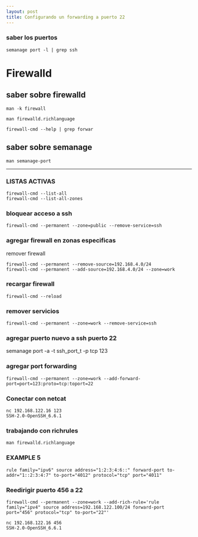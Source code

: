```yaml
---
layout: post
title: Configurando un forwarding a puerto 22
---
```


### saber los puertos

    semanage port -l | grep ssh

# Firewalld
## saber sobre firewalld

    man -k firewall

    man firewalld.richlanguage

    firewall-cmd --help | grep forwar
    
   ## saber sobre semanage

    man semanage-port
___

### LISTAS ACTIVAS

    firewall-cmd --list-all
    firewall-cmd --list-all-zones

### bloquear acceso a ssh

    firewall-cmd --permanent --zone=public --remove-service=ssh


### agregar firewall en zonas especificas
remover firewall

    firewall-cmd --permanent --remove-source=192.168.4.0/24
    firewall-cmd --permanent --add-source=192.168.4.0/24 --zone=work

### recargar firewall

    firewall-cmd --reload 

### remover servicios

    firewall-cmd --permanent --zone=work --remove-service=ssh

    
 ### agregar puerto nuevo a ssh puerto 22

semanage port -a -t ssh_port_t -p tcp 123

### agregar port forwarding 

    firewall-cmd --permanent --zone=work --add-forward-port=port=123:proto=tcp:toport=22



### Conectar con netcat 

    nc 192.168.122.16 123
    SSH-2.0-OpenSSH_6.6.1

### trabajando con richrules

    man firewalld.richlanguage

### EXAMPLE 5

    rule family="ipv6" source address="1:2:3:4:6::" forward-port to-addr="1::2:3:4:7" to-port="4012" protocol="tcp" port="4011"


 ### Reedirigir puerto 456 a 22

    firewall-cmd --permanent --zone=work --add-rich-rule='rule family="ipv4" source address=192.168.122.100/24 forward-port     port="456" protocol="tcp" to-port="22"'

    nc 192.168.122.16 456
    SSH-2.0-OpenSSH_6.6.1









